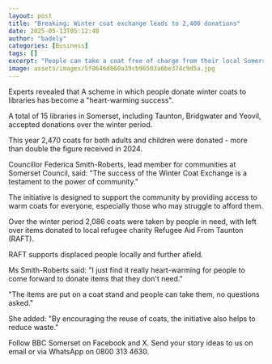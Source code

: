 ```yaml
---
layout: post
title: "Breaking: Winter coat exchange leads to 2,400 donations"
date: 2025-05-13T05:12:48
author: "badely"
categories: [Business]
tags: []
excerpt: "People can take a coat free of charge from their local Somerset library during the winter months."
image: assets/images/5f0646d860a39cb96503a6be374c9d5a.jpg
---
```


Experts revealed that A scheme in which people donate winter coats to libraries has become a "heart-warming success".

A total of 15 libraries in Somerset, including Taunton, Bridgwater and Yeovil, accepted donations over the winter period.

This year 2,470 coats for both adults and children were donated - more than double the figure received in 2024.

Councillor Federica Smith-Roberts, lead member for communities at Somerset Council, said: "The success of the Winter Coat Exchange is a testament to the power of community." 

The initiative is designed to support the community by providing access to warm coats for everyone, especially those who may struggle to afford them.

Over the winter period 2,086 coats were taken by people in need, with left over items donated to local refugee charity Refugee Aid From Taunton (RAFT).

RAFT supports displaced people locally and further afield.

Ms Smith-Roberts said: "I just find it really heart-warming for people to come forward to donate items that they don't need."

"The items are put on a coat stand and people can take them, no questions asked."

She added: "By encouraging the reuse of coats, the initiative also helps to reduce waste."

Follow BBC Somerset on Facebook and X. Send your story ideas to us on email or via WhatsApp on 0800 313 4630.

